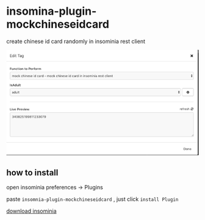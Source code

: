 # insomina-plugin-mockchineseidcard

create chinese id card randomly in insominia rest client

![readme_sepc](https://raw.githubusercontent.com/camiler/insomnia-plugin-mockchineseidcard/master/img/readme_spec.png)

## how to install

open insominia preferences -> Plugins   

paste `insomnia-plugin-mockchineseidcard` , just click `install Plugin`

[download insominia](https://insomnia.rest/)
